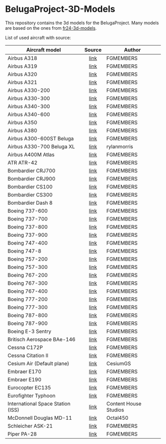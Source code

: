 # BelugaProject-3D-Models

This repository contains the 3d models for the BelugaProject. Many models are based on the ones from [fr24-3d-models](https://github.com/Flightradar24/fr24-3d-models).

List of used aircraft with source:

| Aircraft model                    |                       Source                        | Author                |
| --------------------------------- | :-------------------------------------------------: | --------------------- |
| Airbus A318                       |  [link](https://github.com/FGMEMBERS/A320-family)   | FGMEMBERS             |
| Airbus A319                       |  [link](https://github.com/FGMEMBERS/A320-family)   | FGMEMBERS             |
| Airbus A320                       |  [link](https://github.com/FGMEMBERS/A320-family)   | FGMEMBERS             |
| Airbus A321                       |  [link](https://github.com/FGMEMBERS/A320-family)   | FGMEMBERS             |
| Airbus A330-200                   |    [link](https://github.com/FGMEMBERS/A330-200)    | FGMEMBERS             |
| Airbus A330-300                   |    [link](https://github.com/FGMEMBERS/A330-300)    | FGMEMBERS             |
| Airbus A340-300                   |   [link](https://github.com/FGMEMBERS/A340-313X)    | FGMEMBERS             |
| Airbus A340-600                   |  [link](https://github.com/FGMEMBERS/A340-600HGW)   | FGMEMBERS             |
| Airbus A350                       |    [link](https://github.com/FGMEMBERS/A350XWB)     | FGMEMBERS             |
| Airbus A380                       |   [link](https://github.com/FGMEMBERS/A380-omega)   | FGMEMBERS             |
| Airbus A300-600ST Beluga          |   [link](https://github.com/FGMEMBERS/A300-600ST)   | FGMEMBERS             |
| Airbus A330-700 Beluga XL         |            [link](https://skfb.ly/oL7DN)            | rylanmorris           |
| Airbus A400M Atlas                |     [link](https://github.com/FGMEMBERS/a400m)      | FGMEMBERS             |
| ATR ATR-42                        |   [link](https://github.com/FGMEMBERS/ATR-42-500)   | FGMEMBERS             |
| Bombardier CRJ700                 | [link](https://github.com/FGMEMBERS/CRJ700-family)  | FGMEMBERS             |
| Bombardier CRJ900                 | [link](https://github.com/FGMEMBERS/CRJ700-family)  | FGMEMBERS             |
| Bombardier CS100                  |    [link](https://github.com/FGMEMBERS/CSeries)     | FGMEMBERS             |
| Bombardier CS300                  |    [link](https://github.com/FGMEMBERS/CSeries)     | FGMEMBERS             |
| Bombardier Dash 8                 |      [link](https://github.com/FGMEMBERS/Q400)      | FGMEMBERS             |
| Boeing 737-600                    |     [link](https://github.com/FGMEMBERS/737NG)      | FGMEMBERS             |
| Boeing 737-700                    |     [link](https://github.com/FGMEMBERS/737NG)      | FGMEMBERS             |
| Boeing 737-800                    |    [link](https://github.com/FGMEMBERS/737-800)     | FGMEMBERS             |
| Boeing 737-900                    |     [link](https://github.com/FGMEMBERS/737NG)      | FGMEMBERS             |
| Boeing 747-400                    |    [link](https://github.com/FGMEMBERS/747-400)     | FGMEMBERS             |
| Boeing 747-8                      |     [link](https://github.com/FGMEMBERS/747-8i)     | FGMEMBERS             |
| Boeing 757-200                    |    [link](https://github.com/FGMEMBERS/757-200)     | FGMEMBERS             |
| Boeing 757-300                    |    [link](https://github.com/FGMEMBERS/757-200)     | FGMEMBERS             |
| Boeing 767-200                    |      [link](https://github.com/FGMEMBERS/767)       | FGMEMBERS             |
| Boeing 767-300                    |    [link](https://github.com/FGMEMBERS/767-300)     | FGMEMBERS             |
| Boeing 767-400                    |      [link](https://github.com/FGMEMBERS/767)       | FGMEMBERS             |
| Boeing 777-200                    |      [link](https://github.com/FGMEMBERS/777)       | FGMEMBERS             |
| Boeing 777-300                    |      [link](https://github.com/FGMEMBERS/777)       | FGMEMBERS             |
| Boeing 787-800                    |     [link](https://github.com/FGMEMBERS/787-8)      | FGMEMBERS             |
| Boeing 787-900                    |     [link](https://github.com/FGMEMBERS/787-9)      | FGMEMBERS             |
| Boeing E-3 Sentry                 |      [link](https://github.com/FGMEMBERS/707)       | FGMEMBERS             |
| Britisch Aerospace BAe-146        |   [link](https://github.com/FGMEMBERS/Jumbolino)    | FGMEMBERS             |
| Cessna C172P                      | [link](https://github.com/FGMEMBERS/c172p-detailed) | FGMEMBERS             |
| Cessna Citation II                |    [link](https://github.com/FGMEMBERS/Citation)    | FGMEMBERS             |
| Cesium Air (Default plane)        |     [link](https://github.com/CesiumGS/cesium)      | CesiumGS              |
| Embraer E170                      |  [link](https://github.com/FGMEMBERS/E-jet-family)  | FGMEMBERS             |
| Embraer E190                      |  [link](https://github.com/FGMEMBERS/E-jet-family)  | FGMEMBERS             |
| Eurocopter EC135                  |     [link](https://github.com/FGMEMBERS/ec135)      | FGMEMBERS             |
| Eurofighter Typhoon               |  [link](https://github.com/FGMEMBERS/eurofighter)   | FGMEMBERS             |
| International Space Station (ISS) |            [link](https://skfb.ly/o8ODZ)            | Content House Studios |
| McDonnell Douglas MD-11           |      [link](https://github.com/Octal450/MD-11)      | Octal450              |
| Schleicher ASK-21                 |     [link](https://github.com/FGMEMBERS/ASK21)      | FGMEMBERS             |
| Piper PA-28                       |  [link](https://github.com/FGMEMBERS/Piper-PA-28)   | FGMEMBERS             |
